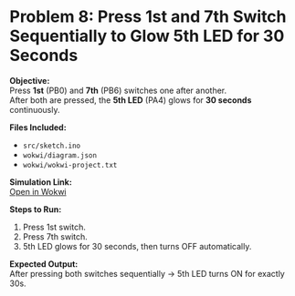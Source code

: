 # Problem 8: Press 1st and 7th Switch Sequentially to Glow 5th LED for 30 Seconds

**Objective:**  
Press **1st** (PB0) and **7th** (PB6) switches one after another.  
After both are pressed, the **5th LED** (PA4) glows for **30 seconds** continuously.

**Files Included:**  
- `src/sketch.ino`  
- `wokwi/diagram.json`  
- `wokwi/wokwi-project.txt`

**Simulation Link:**  
[Open in Wokwi](https://wokwi.com/projects/444042407675915265)

**Steps to Run:**  
1. Press 1st switch.  
2. Press 7th switch.  
3. 5th LED glows for 30 seconds, then turns OFF automatically.

**Expected Output:**  
After pressing both switches sequentially → 5th LED turns ON for exactly 30s.

